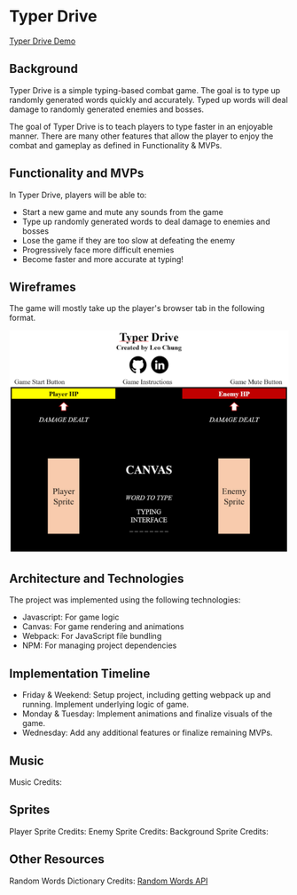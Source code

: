 # Typer Drive

[Typer Drive Demo](https://leochung97.github.io/Typer-Drive/)

## Background

Typer Drive is a simple typing-based combat game. The goal is to type up randomly generated words quickly and accurately. Typed up words will deal damage to randomly generated enemies and bosses.

The goal of Typer Drive is to teach players to type faster in an enjoyable manner. There are many other features that allow the player to enjoy the combat and gameplay as defined in Functionality & MVPs.

## Functionality and MVPs

In Typer Drive, players will be able to:
- Start a new game and mute any sounds from the game
- Type up randomly generated words to deal damage to enemies and bosses
- Lose the game if they are too slow at defeating the enemy
- Progressively face more difficult enemies
- Become faster and more accurate at typing!

## Wireframes

The game will mostly take up the player's browser tab in the following format. 

![Wireframe](https://github.com/leochung97/Typer-Drive/blob/main/assets/Wireframe.png)

## Architecture and Technologies

The project was implemented using the following technologies:
- Javascript: For game logic
- Canvas: For game rendering and animations
- Webpack: For JavaScript file bundling
- NPM: For managing project dependencies

## Implementation Timeline

- Friday & Weekend: Setup project, including getting webpack up and running.
Implement underlying logic of game.
- Monday & Tuesday: Implement animations and finalize visuals of the game.
- Wednesday: Add any additional features or finalize remaining MVPs.

## Music
Music Credits:
[](#)

## Sprites
Player Sprite Credits:
[](#)
Enemy Sprite Credits:
[](#)
Background Sprite Credits:
[](#)

## Other Resources
Random Words Dictionary Credits:
[Random Words API](#)